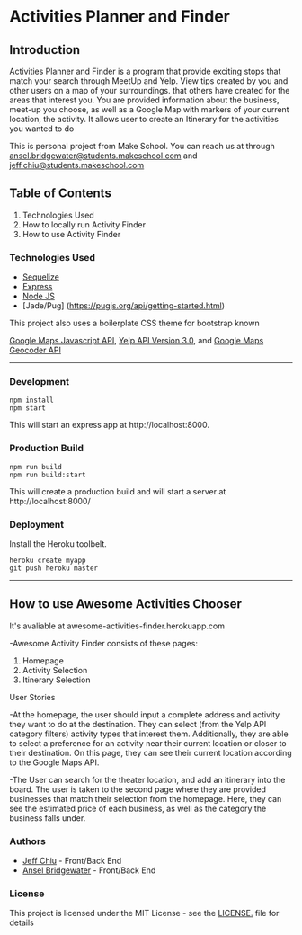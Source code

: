 #  Activities Planner and Finder


## Introduction
Activities Planner and Finder is a program that provide exciting stops that match your search through MeetUp and Yelp. View tips created by you and other users on a map of your surroundings.  that others have created for the areas that interest you. You are provided information about the business, meet-up you choose, as well as a Google Map with markers of your current location, the activity. It allows user to create an Itinerary for the activities you wanted to do

This is personal project from Make School. You can reach us at through  ansel.bridgewater@students.makeschool.com and jeff.chiu@students.makeschool.com


## Table of Contents
1. Technologies Used
2. How to locally run Activity Finder 
3. How to use Activity Finder

### Technologies Used 
- [Sequelize](http://docs.sequelizejs.com/)
- [Express](https://expressjs.com/)
- [Node JS](https://nodejs.org/en/)
- [Jade/Pug] (https://pugjs.org/api/getting-started.html)

This project also uses a boilerplate CSS theme for bootstrap known

[Google Maps Javascript API](https://developers.google.com/maps/documentation/directions/), [Yelp API Version 3.0](https://www.yelp.com/developers/v3/preview), and [Google Maps Geocoder API](https://developers.google.com/maps/documentation/geocoding/intro)

***

### Development
```
npm install
npm start
```
This will start an express app at http://localhost:8000.


### Production Build
```
npm run build
npm run build:start
```
This will create a production build and will start a server at http://localhost:8000/


### Deployment
Install the Heroku toolbelt.
```
heroku create myapp
git push heroku master
```

***
## How to use Awesome Activities Chooser

It's avaliable at
awesome-activities-finder.herokuapp.com

-Awesome Activity Finder consists of these pages: 
1. Homepage
2. Activity Selection
3. Itinerary Selection

User Stories

-At the homepage, the user should input a complete address and activity they want to do at the destination. They can select (from the Yelp API category filters) activity types that interest them. Additionally, they are able to select a preference for an activity near their current location or closer to their destination. On this page, they can see their current location according to the Google Maps API. 

-The User can search for the theater location, and add an itinerary into the board. The user is taken to the second page where they are provided businesses that match their selection from the homepage. Here, they can see the estimated price of each business, as well as the category the business falls under. 

### Authors
- [Jeff Chiu](https://www.linkedin.com/in/jeffchiu1) - Front/Back End
- [Ansel Bridgewater](ansel.bridgewater@students.makeschool.com) - Front/Back End


### License 
This project is licensed under the MIT License - see the [LICENSE.](https://tldrlegal.com/license/mit-license) file for details
